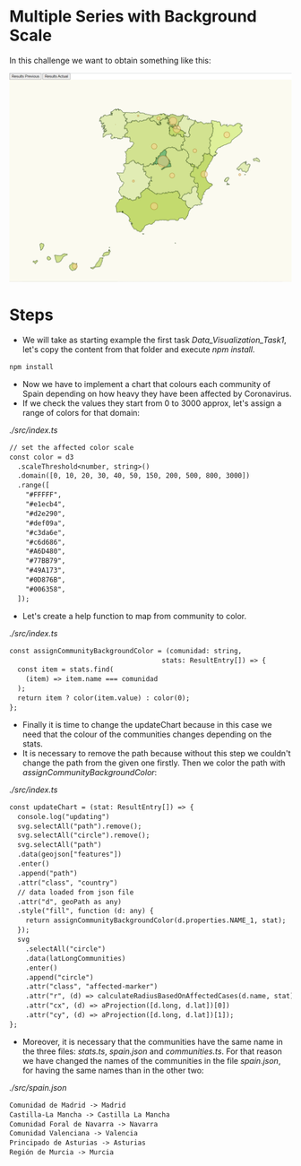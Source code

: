 # Multiple Series with Background Scale

In this challenge we want to obtain something like this:

![map affected coronavirus](./content/map_Task2.png "affected coronavirus")


# Steps

- We will take as starting example the first task _Data_Visualization_Task1_, let's copy the content from that folder and execute _npm install_.

```bash
npm install
```

- Now we have to implement a chart that colours each community of Spain depending on how heavy they have been affected by Coronavirus.
- If we check the values they start from 0 to 3000 approx, let's assign a range of colors for that domain:

_./src/index.ts_

```diff
// set the affected color scale
const color = d3
  .scaleThreshold<number, string>()
  .domain([0, 10, 20, 30, 40, 50, 150, 200, 500, 800, 3000])
  .range([
    "#FFFFF",
    "#e1ecb4",
    "#d2e290",
    "#def09a",
    "#c3da6e",
    "#c6d686",
    "#A6D480",
    "#77BB79",
    "#49A173",
    "#0D876B",
    "#006358",
  ]);
```

- Let's create a help function to map from community to color.

_./src/index.ts_

```diff
const assignCommunityBackgroundColor = (comunidad: string,
                                      stats: ResultEntry[]) => {
  const item = stats.find(
    (item) => item.name === comunidad
  );
  return item ? color(item.value) : color(0);
};
```

- Finally it is time to change the updateChart because in this case we need that the colour of the communities changes depending on the stats.
- It is necessary to remove the path because without this step we couldn't change the path from the given one firstly. Then we color the path with _assignCommunityBackgroundColor_:

_./src/index.ts_

```diff
const updateChart = (stat: ResultEntry[]) => {
  console.log("updating")
  svg.selectAll("path").remove();
  svg.selectAll("circle").remove();
  svg.selectAll("path")
  .data(geojson["features"])
  .enter()
  .append("path")
  .attr("class", "country")
  // data loaded from json file
  .attr("d", geoPath as any)
  .style("fill", function (d: any) {
    return assignCommunityBackgroundColor(d.properties.NAME_1, stat);
  });
  svg
    .selectAll("circle")
    .data(latLongCommunities)
    .enter()
    .append("circle")
    .attr("class", "affected-marker")
    .attr("r", (d) => calculateRadiusBasedOnAffectedCases(d.name, stat))
    .attr("cx", (d) => aProjection([d.long, d.lat])[0])
    .attr("cy", (d) => aProjection([d.long, d.lat])[1]);
};
```

- Moreover, it is necessary that the communities have the same name in the three files: _stats.ts_, _spain.json_ and _communities.ts_. For that reason we have changed the names of the communities in the file _spain.json_, for having the same names than in the other two:


_./src/spain.json_

```diff
Comunidad de Madrid -> Madrid
Castilla-La Mancha -> Castilla La Mancha
Comunidad Foral de Navarra -> Navarra
Comunidad Valenciana -> Valencia
Principado de Asturias -> Asturias
Región de Murcia -> Murcia
```

